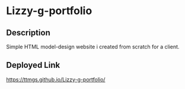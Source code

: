 # Lizzy-g-portfolio

## Description
Simple HTML model-design website i created from scratch for a client.

## Deployed Link 
https://ttmgs.github.io/Lizzy-g-portfolio/
